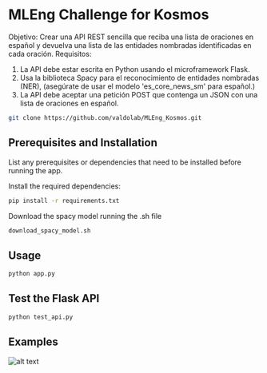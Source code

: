 # MLEng Challenge for Kosmos

Objetivo: Crear una API REST sencilla que reciba una lista de oraciones en español y devuelva una lista de las entidades nombradas identificadas en cada oración.
Requisitos:
1. La API debe estar escrita en Python usando el microframework Flask.
2. Usa la biblioteca Spacy para el reconocimiento de entidades nombradas (NER), (asegúrate de usar el modelo 'es_core_news_sm' para español.)
3. La API debe aceptar una petición POST que contenga un JSON con una lista de oraciones en español.

```bash
git clone https://github.com/valdolab/MLEng_Kosmos.git
```

## Prerequisites and Installation
List any prerequisites or dependencies that need to be installed before running the app.

Install the required dependencies:
```bash
pip install -r requirements.txt
```
Download the spacy model running the .sh file
```bash
download_spacy_model.sh
```

## Usage
```bash
python app.py
```

## Test the Flask API
```bash
python test_api.py
```
## Examples

![alt text](https://github.com/valdolab/MLEng_Kosmos/results.png)


